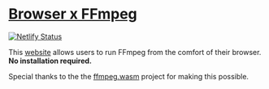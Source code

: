# [Browser x FFmpeg](https://lovely-gecko-4fbf77.netlify.app/)

[![Netlify Status](https://api.netlify.com/api/v1/badges/897c1776-ed78-4cec-89d9-3067d1e5ce35/deploy-status)](https://app.netlify.com/sites/lovely-gecko-4fbf77/deploys)

This [website](https://lovely-gecko-4fbf77.netlify.app/) allows users to run FFmpeg from the comfort of their browser. **No installation required.** 

Special thanks to the the [ffmpeg.wasm](https://github.com/ffmpegwasm) project for making this possible. 
